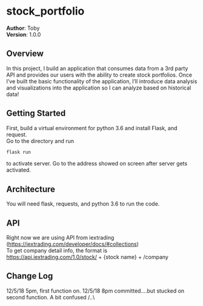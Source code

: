 # stock_portfolio

**Author**: Toby  
**Version**: 1.0.0  

## Overview
<!-- Provide a high level overview of what this application is and why you are building it, beyond the fact that it's an assignment for a Code Fellows 401 class. (i.e. What's your problem domain?) -->
In this project, I build an application that consumes data from a 3rd party API and provides our users with the ability to create stock portfolios. Once I’ve built the basic functionality of the application, I’ll introduce data analysis and visualizations into the application so I can analyze based on historical data!  

## Getting Started
<!-- What are the steps that a user must take in order to build this app on their own machine and get it running? -->
First, build a virtual environment for python 3.6 and install Flask, and request.  
Go to the directory and run
```bash
flask run
```
to activate server. Go to the address showed on screen after server gets activated.  

## Architecture
<!-- Provide a detailed description of the application design. What technologies (languages, libraries, etc) you're using, and any other relevant design information. This is also an area which you can include any visuals; flow charts, example usage gifs, screen captures, etc.-->
You will need flask, requests, and python 3.6 to run the code.  


## API
<!-- Provide detailed instructions for your applications usage. This should include any methods or endpoints available to the user/client/developer. Each section should be formatted to provide clear syntax for usage, example calls including input data requirements and options, and example responses or return values. -->
Right now we are using API from iextrading (https://iextrading.com/developer/docs/#collections)  
To get company detail info, the format is https://api.iextrading.com/1.0/stock/ + {stock name} + /company   

## Change Log
<!-- Use this are to document the iterative changes made to your application as each feature is successfully implemented. Use time stamps. Here's an example:-->

12/5/18 5pm, first function on.
12/5/18 8pm  committed....but stucked on second function. A bit confused /..\
